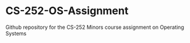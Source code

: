 # CS-252-OS-Assignment
Github repository for the CS-252 Minors course assignment on Operating Systems 
